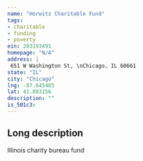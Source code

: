 ```yaml
---
name: "Horwitz Charitable Fund"
tags:
- charitable
- funding
- poverty
ein: 203193491
homepage: "N/A"
address: |
 651 W Washington St, \nChicago, IL 60661
state: "IL"
city: "Chicago"
lng: -87.645485
lat: 41.883156
description: ""
is_501c3: 
---
```


## Long description

Illinois charity bureau fund
